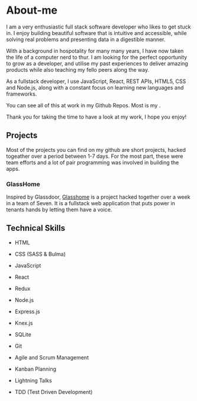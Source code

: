 
# About-me

I am a very enthusiastic full stack software developer who likes to get stuck in. I enjoy building beautiful software that is intuitive and accessible, while solving real problems and presenting data in a digestible manner.

With a background in hospotality for many many years, I have now taken the life of a computer nerd to thur. I am looking for the perfect opportunity to grow as a developer, and utilise my past experiences to deliver amazing products while also teaching my fello peers along the way.

As a fullstack developer, I use JavaScript, React, REST APIs, HTML5, CSS and Node.js, along with a constant focus on learning new languages and frameworks.

You can see all of this at work in my Github Repos. Most is my . 

Thank you for taking the time to have a look at my work, I hope you enjoy!

## Projects

Most of the projects you can find on my github are short projects, hacked togeather over a period between 1-7 days. For the most part, these were team efforts and a lot of pair programming was involved in building the apps. 

### GlassHome

Inspired by Glassdoor, [Glasshome](https://glasshome.herokuapp.com/#/) is a project hacked together over a week in a team of Seven. It is a fullstack web application that puts power in tenants hands by letting them have a voice.


## Technical Skills

* HTML
* CSS (SASS & Bulma)
* JavaScript
* React
* Redux
* Node.js
* Express.js
* Knex.js
* SQLite
* Git

* Agile and Scrum Management
* Kanban Planning
* Lightning Talks
* TDD (Test Driven Development)

